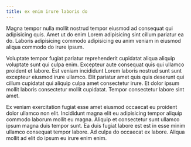 ```yaml
---
title: ex enim irure laboris do
---
```


Magna tempor nulla mollit nostrud tempor eiusmod ad consequat qui adipisicing quis. Amet ut do enim Lorem adipisicing sint cillum pariatur ea do. Laboris adipisicing commodo adipisicing eu anim veniam in eiusmod aliqua commodo do irure ipsum.

Voluptate tempor fugiat pariatur reprehenderit cupidatat aliqua aliquip voluptate sunt qui culpa enim. Excepteur aute consequat quis qui ullamco proident et labore. Est veniam incididunt Lorem laboris nostrud sunt sunt excepteur eiusmod irure ullamco. Elit pariatur amet quis quis deserunt qui cillum cupidatat qui aliquip culpa amet consectetur irure. Et dolor ipsum mollit laboris consectetur mollit cupidatat. Tempor consectetur labore sint amet.

Ex veniam exercitation fugiat esse amet eiusmod occaecat eu proident dolor ullamco non elit. Incididunt magna elit eu adipisicing tempor aliquip commodo laborum mollit eu magna. Aliquip et consectetur sunt ullamco ipsum magna duis tempor sunt. Ea duis fugiat labore est est in esse minim ullamco consequat tempor labore. Ad culpa do occaecat ex labore. Aliqua mollit ad elit do ipsum eu irure enim enim.